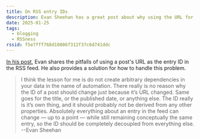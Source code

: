 ```yaml
---
title: On RSS entry IDs
description: Evan Sheehan has a great post about why using the URL for a post for its RSS ID is not a good idea.
date: 2025-01-25
tags:
  - blogging
  - RSSness
rssid: f5e7fff768d10806f312f37c6d741ddc
---
```


[In his post](https://darthmall.net/2025/on-the-importance-of-stable-ids/), Evan shares the pitfalls of using a post's URL as the entry ID in the RSS feed. He also provides a solution for how to handle this problem.

> I think the lesson for me is do not create arbitrary dependencies in your data in the name of automation. There really is no reason why the ID of a post should change just because it’s URL changed. Same goes for the title, or the published date, or anything else. The ID really is it’s own thing, and it should probably not be derived from any other properties. Absolutely everything about an entry in the feed can change — up to a point — while still remaining conceptually the same entry, so the ID should be completely decoupled from everything else.
> --Evan Sheehan
